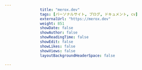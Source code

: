 ---
                title: "merox.dev"
                tags: [パーソナルサイト, ブログ, ドキュメント, cv]
                externalUrl: "https://merox.dev"
                weight: 851
                showDate: false
                showAuthor: false
                showReadingTime: false
                showEdit: false
                showLikes: false
                showViews: false
                layoutBackgroundHeaderSpace: false
                ---

